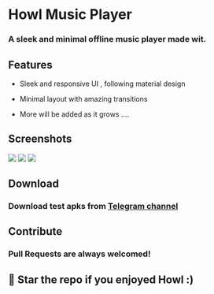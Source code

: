 # Howl Music Player

### A sleek and minimal offline music player made wit. 


## Features 

- Sleek and responsive UI , following material design

- Minimal layout with amazing transitions 

- More will be added as it grows ....


## Screenshots


<img src="https://github.com/sangampanda/Howl/blob/main/Screenshots/nowplaying_dark.jpg"> <img src="https://github.com/sangampanda/Howl/blob/main/Screenshots/songs_dark.jpg"> <img src="https://github.com/sangampanda/Howl/blob/main/Screenshots/albums_dark.jpg">

  
## Download

### Download test apks from [Telegram channel](https://telegram.me/IamlookerBuilds)


## Contribute 

### Pull Requests are always welcomed! 

## 🌟 Star  the repo if you enjoyed Howl :)
